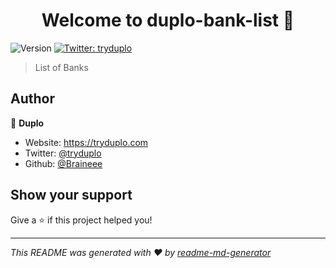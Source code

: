 <h1 align="center">Welcome to duplo-bank-list 👋</h1>
<p>
  <img alt="Version" src="https://img.shields.io/badge/version-1.0.0-blue.svg?cacheSeconds=2592000" />
  <a href="https://twitter.com/tryduplo" target="_blank">
    <img alt="Twitter: tryduplo" src="https://img.shields.io/twitter/follow/tryduplo.svg?style=social" />
  </a>
</p>

> List of Banks

## Author

👤 **Duplo**

* Website: https://tryduplo.com
* Twitter: [@tryduplo](https://twitter.com/tryduplo)
* Github: [@Braineee](https://github.com/Braineee)

## Show your support

Give a ⭐️ if this project helped you!

***
_This README was generated with ❤️ by [readme-md-generator](https://github.com/kefranabg/readme-md-generator)_